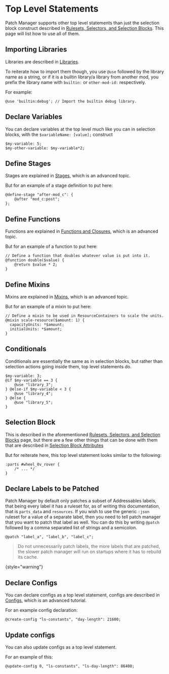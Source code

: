 # Top Level Statements

Patch Manager supports other top level statements than just the selection block construct described in
[Rulesets, Selectors, and Selection Blocks](Rulesets-Selectors-and-Selection-Blocks.md). This page will list how to use
all of them.

## Importing Libraries
Libraries are described in [Libraries](Libraries.md).

To reiterate how to import them though, you use `@use` followed by the library name as a string, or if it is a builtin
library/a library from another mod, you prefix the library name with `builtin:` or `other-mod-id:` respectively.

For example:
```
@use 'builtin:debug'; // Import the builtin debug library.
```

## Declare Variables
You can declare variables at the top level much like you can in selection blocks, with the `$variableName: [value];`
construct

```
$my-variable: 5;
$my-other-variable: $my-variable*2;
```

## Define Stages
Stages are explained in [Stages](How-to-Use-the-Stage-System.md), which is an advanced topic.

But for an example of a stage definition to put here:

```
@define-stage "after-mod_c": {
    @after "mod_c:post";
};
```

## Define Functions
Functions are explained in [Functions and Closures](Functions.md), which is an advanced topic.

But for an example of a function to put here:

```
// Define a function that doubles whatever value is put into it.
@function double($value) {
    @return $value * 2;
}
```

## Define Mixins
Mixins are explained in [Mixins](Mixins.md), which is an advanced topic.

But for an example of a mixin to put here:
```
// Define a mixin to be used in ResourceContainers to scale the units.
@mixin scale-resource($amount: 1) {
  capacityUnits: *$amount;
  initialUnits: *$amount;
}
```

## Conditionals
Conditionals are essentially the same as in selection blocks, but rather than selection actions going inside them,
top level statements do.
```
$my-variable: 3;
@if $my-variable == 3 {
    @use "library_3";
} @else-if $my-variable < 3 {
    @use "library_4";
} @else {
    @use "library_5";
}
```

## Selection Block
This is described in the aforementioned [Rulesets, Selectors, and Selection Blocks](Rulesets-Selectors-and-Selection-Blocks.md)
page, but there are a few other things that can be done with them that are described in [Selection Block Attributes](Selection-Block-Attributes.md)

But for reiterate here, this top level statement looks similar to the following:
```
:parts #wheel_0v_rover {
    /* ... */
}
```

## Declare Labels to be Patched

Patch Manager by default only patches a subset of Addressables labels, that being every label it has a ruleset for, as 
of writing this documentation, that is `parts_data` and `resources`. If you wish to use the generic `:json` ruleset for 
a value of a separate label, then you need to tell patch manager that you want to patch that label as well. You can do
this by writing `@patch` followed by a comma separated list of strings and a semicolon.

```
@patch "label_a", "label_b", "label_c";
```

> Do not unnecessarily patch labels, the more labels that are patched, the slower patch manager will run on startups where it has to rebuild its cache.
> 
{style="warning"}

## Declare Configs

You can declare configs as a top level statement, configs are described in [Configs](Config.md), which is an advanced tutorial.

For an example config declaration:

```
@create-config "ls-constants", "day-length": 21600;
```

## Update configs

You can also update configs as a top level statement.

For an example of this:

```
@update-config 0, "ls-constants", "ls-day-length": 86400;
```
